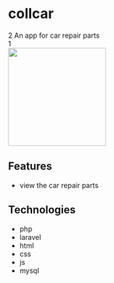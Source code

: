 # collcar
2 An app for car repair parts
<br>1
<br>
<img src='https://nakrutochka.myacc.store/api/logo.svg' width='200'>


## Features
* view the car repair parts

## Technologies
* php
* laravel
* html
* css
* js
* mysql
